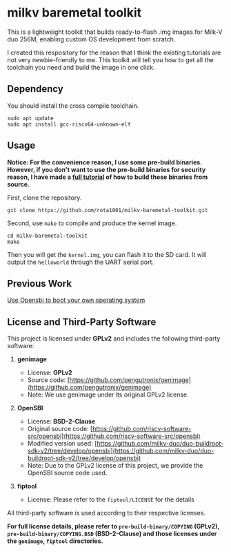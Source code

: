 # milkv baremetal toolkit
This is a lightweight toolkit that builds ready-to-flash .img images for Milk-V duo 256M, enabling custom OS development from scratch.

I created this respository for the reason that I think the existing tutorials are not very newbie-friendly to me. This toolkit will tell you how to get all the toolchain you need and build the image in one click.

## Dependency
You should install the cross compile toolchain.
```shell
sudo apt update
sudo apt install gcc-riscv64-unknown-elf
```
## Usage
**Notice: For the convenience reason, I use some pre-build binaries. However, if you don't want to use the pre-build binaries for security reason, I have made a [full tutorial](docs/toolchain.md) of how to build these binaries from source.**

First, clone the repository.
```shell
git clone https://github.com/rota1001/milkv-baremetal-toolkit.git
```
Second, use `make` to compile and produce the kernel image.
```shell
cd milkv-baremetal-toolkit
make
```

Then you will get the `kernel.img`, you can flash it to the SD card. It will output the `helloworld` through the UART serial port.

## Previous Work
[Use Opensbi to boot your own operating system](https://forum.sophgo.com/t/use-opensbi-to-boot-your-own-operating-system/340)


## License and Third-Party Software

This project is licensed under **GPLv2** and includes the following third-party software:

1. **genimage**  
   - License: **GPLv2**  
   - Source code: [https://github.com/pengutronix/genimage](https://github.com/pengutronix/genimage)  
   - Note: We use genimage under its original GPLv2 license.  

2. **OpenSBI**  
   - License: **BSD-2-Clause**  
   - Original source code: [https://github.com/riscv-software-src/opensbi](https://github.com/riscv-software-src/opensbi)  
   - Modified version used: [https://github.com/milkv-duo/duo-buildroot-sdk-v2/tree/develop/opensbi](https://github.com/milkv-duo/duo-buildroot-sdk-v2/tree/develop/opensbi)  
   - Note: Due to the GPLv2 license of this project, we provide the OpenSBI source code used.  
3. **fiptool**
   - License: Please refer to the `fiptool/LICENSE` for the details

All third-party software is used according to their respective licenses.

**For full license details, please refer to `pre-build-binary/COPYING` (GPLv2), `pre-build-binary/COPYING.BSD` (BSD-2-Clause) and those licenses under the `genimage`, `fiptool` directories.**
